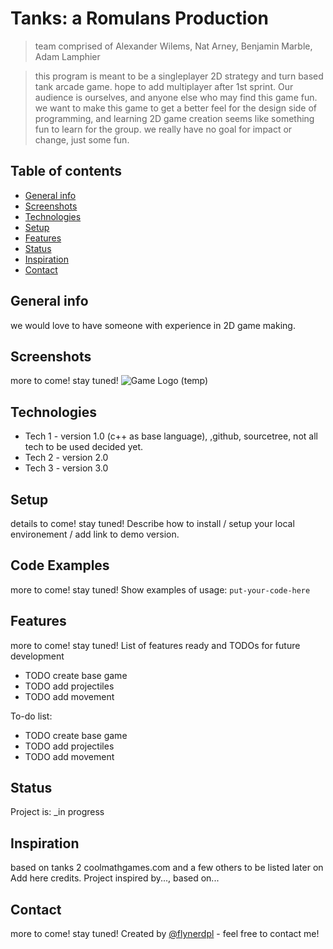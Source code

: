 # Tanks: a Romulans Production 
> team comprised of Alexander Wilems, Nat Arney, Benjamin Marble, Adam Lamphier

>this program is meant to be a singleplayer 2D strategy and turn based tank arcade game. hope to add multiplayer after 1st sprint.
Our audience is ourselves, and anyone else who may find this game fun. 
we want to make this game to get a better feel for the design side of programming, and learning 2D game creation seems like something fun to learn for the group. we really have no goal for impact or change, just some fun. 

## Table of contents
* [General info](#general-info)
* [Screenshots](#screenshots)
* [Technologies](#technologies)
* [Setup](#setup)
* [Features](#features)
* [Status](#status)
* [Inspiration](#inspiration)
* [Contact](#contact)

## General info
we would love to have someone with experience in 2D game making. 

## Screenshots
more to come! stay tuned!
![Game Logo (temp)](https://drive.google.com/file/d/1qsNgcldnaX4hcKfAa2m9O250nYV561Fx/view?usp=sharing)

## Technologies
* Tech 1 - version 1.0 (c++ as base language), ,github, sourcetree, not all tech to be used decided yet. 
* Tech 2 - version 2.0
* Tech 3 - version 3.0

## Setup
details to come! stay tuned!
Describe how to install / setup your local environement / add link to demo version.

## Code Examples
more to come! stay tuned!
Show examples of usage:
`put-your-code-here`

## Features
more to come! stay tuned!
List of features ready and TODOs for future development
* TODO create base game
* TODO add projectiles
* TODO add movement

To-do list:
* TODO create base game
* TODO add projectiles
* TODO add movement

## Status
Project is: _in progress

## Inspiration
based on tanks 2 coolmathgames.com
and a few others to be listed later on 
Add here credits. Project inspired by..., based on...

## Contact
more to come! stay tuned!
Created by [@flynerdpl](https://www.flynerd.pl/) - feel free to contact me!
